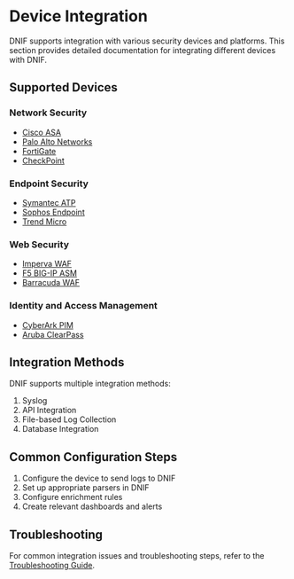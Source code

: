 # Device Integration

DNIF supports integration with various security devices and platforms. This section provides detailed documentation for integrating different devices with DNIF.

## Supported Devices

### Network Security
- [Cisco ASA](cisco/asa.md)
- [Palo Alto Networks](palo-alto.md)
- [FortiGate](fortinet/fortigate.md)
- [CheckPoint](checkpoint.md)

### Endpoint Security
- [Symantec ATP](symantec/atp.md)
- [Sophos Endpoint](sophos/endpoint.md)
- [Trend Micro](trend-micro.md)

### Web Security
- [Imperva WAF](imperva-waf.md)
- [F5 BIG-IP ASM](f5-bigip-asm.md)
- [Barracuda WAF](barracuda-waf.md)

### Identity and Access Management
- [CyberArk PIM](cyberark-pim.md)
- [Aruba ClearPass](aruba-clearpass.md)

## Integration Methods

DNIF supports multiple integration methods:
1. Syslog
2. API Integration
3. File-based Log Collection
4. Database Integration

## Common Configuration Steps

1. Configure the device to send logs to DNIF
2. Set up appropriate parsers in DNIF
3. Configure enrichment rules
4. Create relevant dashboards and alerts

## Troubleshooting

For common integration issues and troubleshooting steps, refer to the [Troubleshooting Guide](../troubleshooting/connectors.md). 